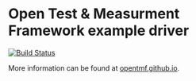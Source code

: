 # Open Test &amp; Measurment Framework example driver

[![Build Status](https://travis-ci.org/opentmf/libopentmf-driver-skeleton.svg?branch=master)](https://travis-ci.org/opentmf/libopentmf-driver-skeleton)

More information can be found at [opentmf.github.io](http://opentmf.github.io).